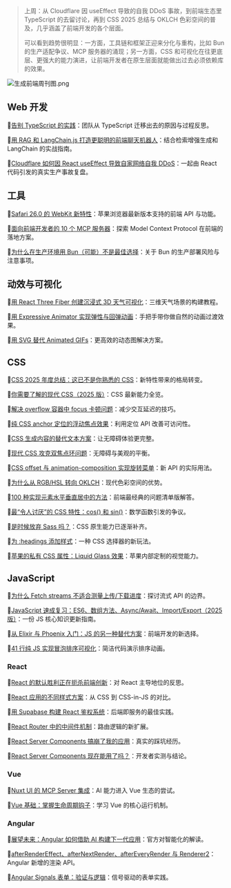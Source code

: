 > 上周：从 Cloudflare 因 useEffect 导致的自我 DDoS 事故，到前端生态里 TypeScript 的去留讨论，再到 CSS 2025 总结与 OKLCH 色彩空间的普及，几乎涵盖了前端开发的各个层面。
>
> 可以看到趋势很明显：一方面，工具链和框架正迎来分化与重构，比如 Bun 的生产适配争议、MCP 服务器的涌现；另一方面，CSS 和可视化在往更底层、更强大的能力演进，让前端开发者在原生层面就能做出过去必须依赖库的效果。

![生成前端周刊图.png](https://p0-xtjj-private.juejin.cn/tos-cn-i-73owjymdk6/15d73e5d6e544c9d93c2e67005343372~tplv-73owjymdk6-jj-mark-v1:0:0:0:0:5o6Y6YeR5oqA5pyv56S-5Yy6IEAg5o6Y6YeR5a6J5Lic5bC8:q75.awebp?policy=eyJ2bSI6MywidWlkIjoiMTUyMTM3OTgyMzM0MDc5MiJ9&rk3s=f64ab15b&x-orig-authkey=f32326d3454f2ac7e96d3d06cdbb035152127018&x-orig-expires=1760923969&x-orig-sign=g3O5sIWiFUbM0RWXrORfoHdT0tQ%3D)

## Web 开发

🔹[告别 TypeScript 的实践](https://engineering.usemotion.com/moving-off-of-typescript-e7bb1f3ad091)：团队从 TypeScript 迁移出去的原因与过程反思。

🔹[用 RAG 和 LangChain.js 打造更聪明的前端聊天机器人](https://blog.logrocket.com/frontend-chatbots-rag-langchain/)：结合检索增强生成和 LangChain 的实战指南。

🔹[Cloudflare 如何因 React useEffect 导致自家网络自我 DDoS](https://www.getpanto.ai/blog/cloudflare-self-ddos-outage-breakdown)：一起由 React 代码引发的真实生产事故复盘。

## 工具

🔹[Safari 26.0 的 WebKit 新特性](https://webkit.org/blog/17333/webkit-features-in-safari-26-0/)：苹果浏览器最新版本支持的前端 API 与功能。

🔹[面向前端开发者的 10 个 MCP 服务器](https://thenewstack.io/10-mcp-servers-for-frontend-developers/)：探索 Model Context Protocol 在前端的落地方案。

🔹[为什么在生产环境用 Bun（可能）不是最佳选择](https://dev.to/wojtekmaj/why-using-bun-in-production-maybe-isnt-the-best-idea-3deb)：关于 Bun 的生产部署风险与注意事项。

## 动效与可视化

🔹[用 React Three Fiber 创建沉浸式 3D 天气可视化](https://tympanus.net/codrops/2025/09/18/creating-an-immersive-3d-weather-visualization-with-react-three-fiber/)：三维天气场景的构建教程。

🔹[用 Expressive Animator 实现弹性与回弹动画](https://www.smashingmagazine.com/2025/09/creating-elastic-bounce-effects-expressive-animator/)：手把手带你做自然的动画过渡效果。

🔹[用 SVG 替代 Animated GIFs](https://frontendmasters.com/blog/replace-your-animated-gifs-with-svgs/)：更高效的动态图解决方案。

## CSS

🔹[CSS 2025 年度总结：这已不是你熟悉的 CSS](https://2025.stateofcss.com/en-US/conclusion/)：新特性带来的格局转变。

🔹[你需要了解的现代 CSS（2025 版）](https://frontendmasters.com/blog/what-you-need-to-know-about-modern-css-2025-edition/)：CSS 最新能力全览。

🔹[解决 overflow 容器中 focus 卡顿问题](https://chriskirknielsen.com/blog/prevent-jank-on-focused-elements-in-an-overflow-container/)：减少交互延迟的技巧。

🔹[纯 CSS anchor 定位的浮动焦点效果](https://polypane.app/blog/css-only-floating-focus-with-anchor-positioning/?via=andy)：利用定位 API 改善可访问性。

🔹[CSS 生成内容的替代文本方案](https://www.sarasoueidan.com/blog/alt-text-for-css-generated-content/)：让无障碍体验更完整。

🔹[现代 CSS 攻克双焦点环问题](https://piccalil.li/blog/taking-a-shot-at-the-double-focus-ring-problem-using-modern-css/)：无障碍与美观的平衡。

🔹[CSS offset 与 animation-composition 实现旋转菜单](https://frontendmasters.com/blog/css-offset-and-animation-composition-for-rotating-menus/)：新 API 的实际用法。

🔹[为什么从 RGB/HSL 转向 OKLCH](https://evilmartians.com/chronicles/oklch-in-css-why-quit-rgb-hsl)：现代色彩空间的优势。

🔹[100 种实现元素水平垂直居中的方法](https://css-tip.com/center/)：前端最经典的问题清单版解答。

🔹[最“令人讨厌”的 CSS 特性：cos() 和 sin()](https://css-tricks.com/the-most-hated-css-feature-cos-and-sin/)：数学函数引发的争议。

🔹[是时候放弃 Sass 吗？](https://css-tricks.com/is-it-time-to-un-sass/)：CSS 原生能力已逐渐补齐。

🔹[为 :headings 添加样式](https://alvaromontoro.com/blog/68082/style-headings)：一种 CSS 选择器的新玩法。

🔹[苹果的私有 CSS 属性：Liquid Glass 效果](https://alastair.is/apple-has-a-private-css-property-to-add-liquid-glass-effects-to-web-content/)：苹果内部定制的视觉能力。

## JavaScript

🔹[为什么 Fetch streams 不适合测量上传/下载进度](https://jakearchibald.com/2025/fetch-streams-not-for-progress/)：探讨流式 API 的边界。

🔹[JavaScript 速成复习：ES6、数组方法、Async/Await、Import/Export（2025 版）](https://app.daily.dev/posts/javascript-refresher-master-es6-array-methods-async-await-import-export-in-2025-qygxknwls)：一份 JS 核心知识更新指南。

🔹[从 Elixir 与 Phoenix 入门：JS 的另一种替代方案](https://thenewstack.io/getting-started-with-elixir-and-phoenix-a-js-alternative/)：前端开发的新选择。

🔹[41 行纯 JS 实现冒泡排序可视化](https://slicker.me/javascript/bubble_sort.htm)：简洁代码演示排序动画。

### React

🔹[React 的默认胜利正在扼杀前端创新](https://www.lorenstew.art/blog/react-won-by-default)：对 React 主导地位的反思。

🔹[React 应用的不同样式方案](https://devsunite.com/blog/ways-to-style-your-react-app)：从 CSS 到 CSS-in-JS 的对比。

🔹[用 Supabase 构建 React 鉴权系统](https://www.surajon.dev/how-to-build-a-react-authentication-system-with-supabase)：后端即服务的最佳实践。

🔹[React Router 中的中间件机制](https://remix.run/blog/middleware)：路由逻辑的新扩展。

🔹[React Server Components 搞崩了我的应用](https://blog.logrocket.com/react-server-components-broke-my-app/)：真实的踩坑经历。

🔹[React Server Components 现在能用了吗？](https://rsc.krasimirtsonev.com/)：开发者实测与结论。

### Vue

🔹[Nuxt UI 的 MCP Server 集成](https://ui4.nuxt.com/docs/getting-started/ai/mcp)：AI 能力进入 Vue 生态的尝试。

🔹[Vue 基础：掌握生命周期钩子](https://www.telerik.com/blogs/vue-basics-mastering-vue-lifecycle-hooks)：学习 Vue 的核心运行机制。

### Angular

🔹[展望未来：Angular 如何借助 AI 构建下一代应用](https://blog.angular.dev/beyond-the-horizon-how-angular-is-embracing-ai-for-next-gen-apps-7a7ed706e1a3)：官方对智能化的解读。

🔹[afterRenderEffect、afterNextRender、afterEveryRender 与 Renderer2](https://www.angularspace.com/afterrendereffect-afternextrender-aftereveryrender-renderer2/)：Angular 新增的渲染 API。

🔹[Angular Signals 表单：验证与逻辑](https://dev.to/this-is-angular/angular-signals-form-validation-and-logic-2n07)：信号驱动的表单实践。
